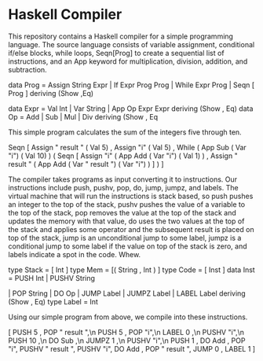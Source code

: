 # Haskell Compiler 

This repository contains a Haskell compiler for a simple programming language. The source language consists of variable assignment, conditional if/else blocks, while loops, Seqn[Prog] to create a sequential list of instructions, and an App keyword for multiplication, division, addition, and subtraction. 

data Prog
= Assign String Expr
| If Expr Prog Prog
| While Expr Prog
| Seqn [ Prog ]
  deriving (Show ,Eq)

data Expr
= Val Int
| Var String
| App Op Expr Expr
deriving (Show , Eq)
data Op = Add | Sub | Mul | Div deriving (Show , Eq

This simple program calculates the sum of the integers five through ten.

Seqn
  [ Assign " result " ( Val 5) ,
  Assign "i" ( Val 5) ,
  While
    ( App Sub ( Var "i") ( Val 10) )
    ( Seqn
      [ Assign "i" ( App Add ( Var "i") ( Val 1) ) ,
        Assign " result " ( App Add ( Var " result ") ( Var "i") )
      ]
    )
]



The compiler takes programs as input converting it to instructions. Our instructions include push, pushv, pop, do, jump, jumpz, and labels. The virtual machine that will run the instructions is stack based, so push pushes an integer to the top of the stack, pushv pushes the value of a variable to the top of the stack, pop removes the value at the top of the stack and updates the memory with that value, do uses the two values at the top of the stack and applies some operator and the subsequent result is placed on top of the stack, jump is an unconditional jump to some label, jumpz is a conditional jump to some label if the value on top of the stack is zero, and labels indicate a spot in the code. Whew.




type Stack = [ Int ]
type Mem = [( String , Int ) ]
type Code = [ Inst ]
data Inst
= PUSH Int
| PUSHV String

| POP String
| DO Op
| JUMP Label
| JUMPZ Label
| LABEL Label
deriving (Show , Eq)
type Label = Int

Using our simple program from above, we compile into these instructions.

[ PUSH 5 , POP " result ",\n
  PUSH 5 , POP "i",\n
  LABEL 0 ,\n
  PUSHV "i",\n
  PUSH 10 ,\n
  DO Sub ,\n
  JUMPZ 1 ,\n
  PUSHV "i",\n
  PUSH 1 ,
  DO Add ,
  POP "i",
  PUSHV " result ",
  PUSHV "i",
  DO Add ,
  POP " result ",
  JUMP 0 ,
  LABEL 1
]










